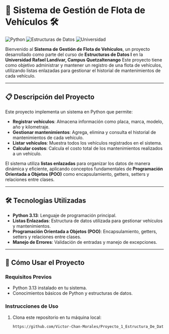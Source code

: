 # 🚗 Sistema de Gestión de Flota de Vehículos 🛠️

![Python](https://img.shields.io/badge/Python-3.13-blue?logo=python&logoColor=white)
![Estructuras de Datos](https://img.shields.io/badge/Estructuras_de_Datos-Listas_Enlazadas-green)
![Universidad](https://img.shields.io/badge/Universidad_Rafael_Landívar-red)

Bienvenido al **Sistema de Gestión de Flota de Vehículos**, un proyecto desarrollado como parte del curso de **Estructuras de Datos I** en la **Universidad Rafael Landívar, Campus Quetzaltenango** Este proyecto tiene como objetivo administrar y mantener un registro de una flota de vehículos, utilizando listas enlazadas para gestionar el historial de mantenimientos de cada vehículo.

---

## 📋 Descripción del Proyecto

Este proyecto implementa un sistema en Python que permite:

- **Registrar vehículos**: Almacena información como placa, marca, modelo, año y kilometraje.
- **Gestionar mantenimientos**: Agrega, elimina y consulta el historial de mantenimientos de cada vehículo.
- **Listar vehículos**: Muestra todos los vehículos registrados en el sistema.
- **Calcular costos**: Calcula el costo total de los mantenimientos realizados a un vehículo.

El sistema utiliza **listas enlazadas** para organizar los datos de manera dinámica y eficiente, aplicando conceptos fundamentales de **Programación Orientada a Objetos (POO)** como encapsulamiento, getters, setters y relaciones entre clases.

---

## 🛠️ Tecnologías Utilizadas

- **Python 3.13**: Lenguaje de programación principal.
- **Listas Enlazadas**: Estructura de datos utilizada para gestionar vehículos y mantenimientos.
- **Programación Orientada a Objetos (POO)**: Encapsulamiento, getters, setters y relaciones entre clases.
- **Manejo de Errores**: Validación de entradas y manejo de excepciones.

---

## 🚀 Cómo Usar el Proyecto

### Requisitos Previos

- Python 3.13 instalado en tu sistema.
- Conocimientos básicos de Python y estructuras de datos.

### Instrucciones de Uso

1. Clona este repositorio en tu máquina local:
   ```bash
   https://github.com/Victor-Chan-Morales/Proyecto_1_Estructura_De_Datos_1
